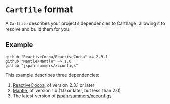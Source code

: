# `Cartfile` format

A `Cartfile` describes your project’s dependencies to Carthage, allowing it to
resolve and build them for you.

## Example

```
github "ReactiveCocoa/ReactiveCocoa" >= 2.3.1
github "Mantle/Mantle" ~> 1.0
github "jspahrsummers/xcconfigs"
```

This example describes three dependencies:

1. [ReactiveCocoa](https://github.com/ReactiveCocoa/ReactiveCocoa), of version 2.3.1 or later
1. [Mantle](https://github.com/Mantle/Mantle), of version 1.x (1.0 or later, but less than 2.0)
1. The latest version of [jspahrsummers/xcconfigs](http://github.com/jspahrsummers/xcconfigs)
